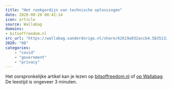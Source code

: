 ```yaml
---
title: "Het rookgordijn van technische oplossingen"
date: 2020-08-20 08:42:14
icon: article
source: Wallabag
domains:
- bitsoffreedom.nl
src_url: "https://wallabag.sanderdorigo.nl/share/62619a032accb4.58351326"
2020: "08"
categories:
    - "covid"
    - "government"
    - "privacy"
---
```

Het oorspronkelijke artikel kan je lezen op [bitsoffreedom.nl](https://www.bitsoffreedom.nl/2020/06/03/het-rookgordijn-van-technische-oplossingen/) of [op Wallabag](https://wallabag.sanderdorigo.nl/share/62619a032accb4.58351326). De leestijd is ongeveer 3 minuten.